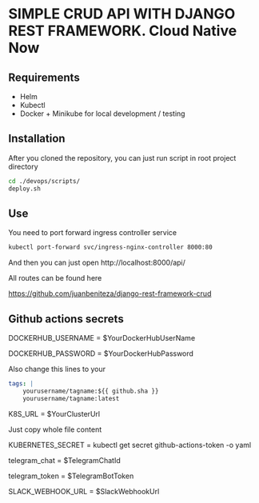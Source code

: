 # SIMPLE CRUD API WITH DJANGO REST FRAMEWORK. Cloud Native Now

## Requirements
- Helm
- Kubectl 
- Docker + Minikube for local development / testing

## Installation
After you cloned the repository, you can just run script in root project directory
```bash
cd ./devops/scripts/
deploy.sh
```

## Use

You need to port forward ingress controller service 

``` bash
kubectl port-forward svc/ingress-nginx-controller 8000:80
```

And then you can just open http://localhost:8000/api/<route>

All routes can be found here

https://github.com/juanbeniteza/django-rest-framework-crud

## Github actions secrets

DOCKERHUB_USERNAME = $YourDockerHubUserName

DOCKERHUB_PASSWORD = $YourDockerHubPassword

Also change this lines to your

```yaml
tags: |
    yourusername/tagname:${{ github.sha }}
    yourusername/tagname:latest
```

K8S_URL = $YourClusterUrl

Just copy whole file content

KUBERNETES_SECRET = kubectl get secret github-actions-token -o yaml  

telegram_chat = $TelegramChatId

telegram_token = $TelegramBotToken

SLACK_WEBHOOK_URL = $SlackWebhookUrl